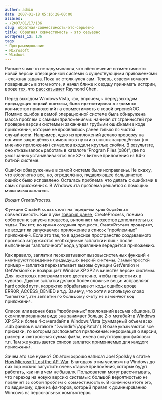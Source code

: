 ```yaml
---
author: admin
date: 2007-01-18 05:16:28+00:00
aliases:
- /2007/01/17/136
slug: обратная-совместимость-это-серьезно
title: Обратная совместимость - это серьезно
wordpress_id: 136
tags:
- Программирование
- Microsoft
- Windows
---
```


Раньше я как-то не задумывался, что обеспечение совместимости новой версии операционной системы с существующими приложениями - сложная задача. Пока не столкнулся сам. Теперь, совсем немного поварившись в этом котле, я начал ближе к сердцу принимать истории, вроде [тех](http://blogs.msdn.com/oldnewthing/archive/2003/10/15/55296.aspx), что [рассказывает](http://blogs.msdn.com/oldnewthing/archive/2003/12/23/45481.aspx) Raymond Chen. 

<!--more-->Перед выходом Windows Vista, как, впрочем, и перед выходом предыдущих версий системы, было протестировано огромное количество приложений на совместимость с новой версией ОС. Помимо ошибок в самой операционной системе была обнаружена масса проблем с самими приложениями: начиная от странностей при проверке версии системы и заканчивая грубыми ошибками в коде приложений, которые не проявлялись ранее только по чистой случайности. Например, одно из приложений делало проверку на наличие запрещённых символов в пути и в список запрещённых (по мнению приложения) символов входили круглые скобки. В результате, оно отказывалось работать в каталоге “Program Files (x86)”, где по умолчанию устанавливаются все 32-х битные приложения на 64-х битной системе.

Ошибки обнаруженные в самой системе были исправлены. Не скажу, что абсолютно все, но, определённо, подавляющее большинство ошибок было исправлено. Осталась проблема, что делать с ошибками в самих приложениях. В Windows эта проблема решается с помощью механизма заплаток.

_Входит CreateProcess._

Функция CreateProcess стоит на переднем крае борьбы за совместимость. Как я уже [говорил ранее](http://blog.not-a-kernel-guy.com/2007/01/12/133), CreateProcess, помимо собственно запуска процесса, выполняет множество дополнительных задач. Так вот, во время создания процесса, CreateProcess проверяет, не входит ли запускаемое приложение в список “проблемных” приложений. Если это так, то в адресное пространство создаваемого процесса загружаются необходимые заплатки и лишь после выполнения “заплаточного” кода, управление передаётся приложению.

Как правило, заплатки перехватывают вызовы системных функций и имитируют поведение предыдущих версий системы. Самый простой пример – заплатка перехватывает вызовы функции GetVersion и GetVersionEx и возвращает Window XP SP2 в качестве версии системы. Для некоторых программ этого достаточно, чтобы привести их в чувство. Другие заплатки делают более сложные вещи: исправляют hard coded пути, корректно обрабатывают коды ошибок вроде ERROR_ACCESS_DENIED и т.д. Замечу, что хотя я использую слово “заплатки”, эти заплатки по большому счету не изменяют код приложения. 

Список или вернее база “проблемных” приложений весьма обширна. В скомпилированном виде она занимает больше 2-х мегабайт в Windows XP SP2 и более 4-х мегабайт в Windows Vista (суммарный объем всех .sdb файлов в каталоге “%windir%\AppPatch”). В базе указываются все признаки, по которым распознается приложение: информация о версии, размер и контрольная сумма файла, имена сопутствующих файлов и т.п. Там же указывается список заплаток применяемых для каждого приложения. 

Зачем это всё нужно? Об этом хорошо написал Joel Spolsky в статье [How Microsoft Lost the API War](http://www.joelonsoftware.com/articles/APIWar.html). Благодаря этим усилиям на Windows до сих пор можно запустить очень старые приложения, которые будут работать, как ни в чем не бывало. Пользователи могут рассчитывать, что переход на новую версию системы с большой вероятностью не повлечет за собой проблем с совместимостью. В конечном итоге это, по видимому, один из факторов, который привел к доминированию Windows на персональных компьютерах.

